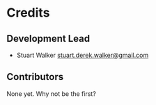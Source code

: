 # Credits

## Development Lead

* Stuart Walker <stuart.derek.walker@gmail.com>

## Contributors

None yet. Why not be the first?
